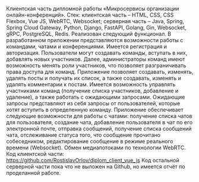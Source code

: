 Клиентская часть дипломной работы «Микросервисы организации онлайн-конференций». Стек: клиентская часть – HTML, CSS, CSS Flexbox, Vue JS, WebRTC, Websocket; серверная часть – Java, Spring, Spring Cloud Gateway, Python, Django, FastAPI, Golang, Gin, Websocket, gRPC, PostgreSQL, Redis. Реализован следующий функционал. В разработанном приложении представляются возможности работы с командами, чатами и конференциями. Имеется регистрация и авторизация. Пользователи могут создавать команды, вступать в них, добавлять новых участников. Далее, администраторы команд имеют возможность менять роли участников, что позволяет разграничивать права доступа для команд. Приложение позволяет создавать, изменять, удалять посты и получать их список, а также создавать, изменять и удалять комментарии к постам. Имеется возможность управлять участниками команд (получение списка участников, добавление и удаление), а также работать с ожидающими запросами. Ожидающие запросы представляют из себя запросы от пользователей, которые хотят вступить в определенную команду. Приложение обеспечивает следующие возможности для работы с чатами: получение списка чатов для пользователя, создание чата, добавление пользователя в чат по его электронной почте, отправка сообщений, получение списка сообщений чата, отслеживание статуса того, что сообщение прочитано собеседником, редактирование сообщение в режиме реального времени (Websocket). Обмен медиапотоками по технологии WebRTC. Код клиентской части: https://github.com/RostislavOrlov/diplom_client_vue_js
 Код остальной серверной части пока что не выложен на Github, но имеется отчёт по проделанной работе.
